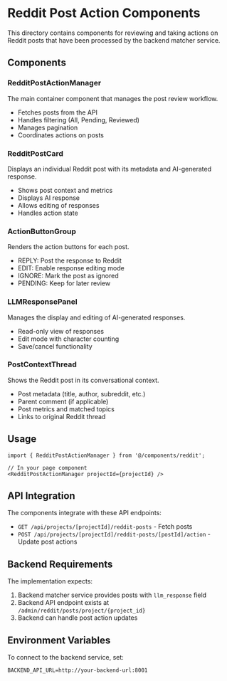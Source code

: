 # Reddit Post Action Components

This directory contains components for reviewing and taking actions on Reddit posts that have been processed by the backend matcher service.

## Components

### RedditPostActionManager
The main container component that manages the post review workflow.
- Fetches posts from the API
- Handles filtering (All, Pending, Reviewed)
- Manages pagination
- Coordinates actions on posts

### RedditPostCard
Displays an individual Reddit post with its metadata and AI-generated response.
- Shows post context and metrics
- Displays AI response
- Allows editing of responses
- Handles action state

### ActionButtonGroup
Renders the action buttons for each post.
- REPLY: Post the response to Reddit
- EDIT: Enable response editing mode
- IGNORE: Mark the post as ignored
- PENDING: Keep for later review

### LLMResponsePanel
Manages the display and editing of AI-generated responses.
- Read-only view of responses
- Edit mode with character counting
- Save/cancel functionality

### PostContextThread
Shows the Reddit post in its conversational context.
- Post metadata (title, author, subreddit, etc.)
- Parent comment (if applicable)
- Post metrics and matched topics
- Links to original Reddit thread

## Usage

```tsx
import { RedditPostActionManager } from '@/components/reddit';

// In your page component
<RedditPostActionManager projectId={projectId} />
```

## API Integration

The components integrate with these API endpoints:
- `GET /api/projects/[projectId]/reddit-posts` - Fetch posts
- `POST /api/projects/[projectId]/reddit-posts/[postId]/action` - Update post actions

## Backend Requirements

The implementation expects:
1. Backend matcher service provides posts with `llm_response` field
2. Backend API endpoint exists at `/admin/reddit/posts/project/{project_id}`
3. Backend can handle post action updates

## Environment Variables

To connect to the backend service, set:
```
BACKEND_API_URL=http://your-backend-url:8001
```